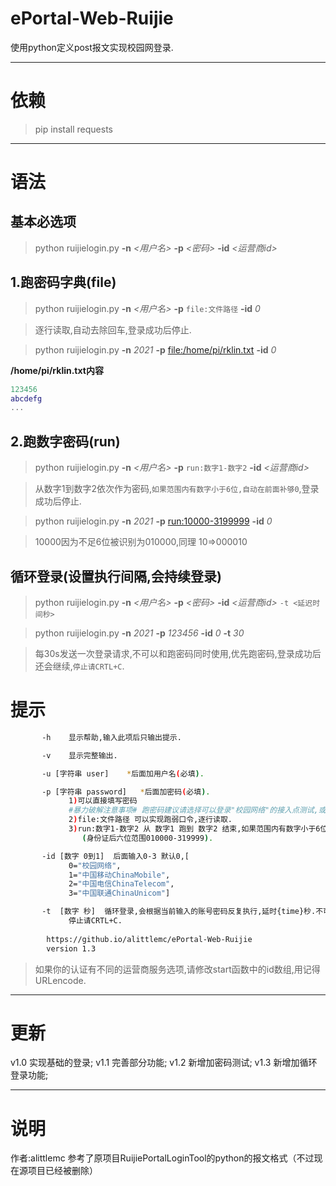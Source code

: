 # ePortal-Web-Ruijie
使用python定义post报文实现校园网登录.

---

# 依赖
> pip install requests

---

# 语法
## 基本**必选**项
> python ruijielogin.py **-n** *<用户名>* **-p** *<密码>* **-id** *<运营商id>*

## 1.跑密码字典(file)
> python ruijielogin.py **-n** *<用户名>* **-p** `file:文件路径` **-id** *0*

> 逐行读取,自动去除回车,登录成功后停止.

> python ruijielogin.py **-n** *2021* **-p** [file:/home/pi/rklin.txt](#) **-id** *0*

**/home/pi/rklin.txt内容**
``` lua
123456
abcdefg
...
```

## 2.跑数字密码(run)
> python ruijielogin.py **-n** *<用户名>* **-p** `run:数字1-数字2` **-id** *<运营商id>*

> 从数字1到数字2依次作为密码,`如果范围内有数字小于6位,自动在前面补够0`,登录成功后停止.

> python ruijielogin.py **-n** *2021* **-p** [run:10000-3199999](#) **-id** *0*

> 10000因为不足6位被识别为010000,同理 10=>000010

## 循环登录(设置执行间隔,会持续登录)
> python ruijielogin.py **-n** *<用户名>* **-p** *<密码>* **-id** *<运营商id>* `-t <延迟时间秒>`

> python ruijielogin.py **-n** *2021* **-p** *123456* **-id** *0* **-t** *30*

> 每30s发送一次登录请求,不可以和跑密码同时使用,优先跑密码,登录成功后还会继续,`停止请CRTL+C`.

# 提示
``` bash
       -h    显示帮助,输入此项后只输出提示.

       -v    显示完整输出.

       -u [字符串 user]    *后面加用户名(必填).

       -p [字符串 password]   *后面加密码(必填).
             1)可以直接填写密码
             #暴力破解注意事项# 跑密码建议请选择可以登录"校园网络"的接入点测试,或者请选择正确的运营商.
             2)file:文件路径 可以实现跑弱口令,逐行读取.
             3)run:数字1-数字2 从 数字1 跑到 数字2 结束,如果范围内有数字小于6位,自动在前面补够0
                (身份证后六位范围010000-319999).

       -id [数字 0到1]  后面输入0-3 默认0,[
             0="校园网络",
             1="中国移动ChinaMobile",
             2="中国电信ChinaTelecom",
             3="中国联通ChinaUnicom"]

       -t  [数字 秒]  循环登录,会根据当前输入的账号密码反复执行,延时{time}秒.不可以和跑密码(file和run)同时使用.
             停止请CRTL+C.
        
        https://github.io/alittlemc/ePortal-Web-Ruijie
        version 1.3
```
> 如果你的认证有不同的运营商服务选项,请修改start函数中的id数组,用记得URLencode.

---

# 更新
v1.0 实现基础的登录;
v1.1 完善部分功能;
v1.2 新增加密码测试;
v1.3 新增加循环登录功能;

---

# 说明
作者:alittlemc
参考了原项目RuijiePortalLoginTool的python的报文格式（不过现在源项目已经被删除）
